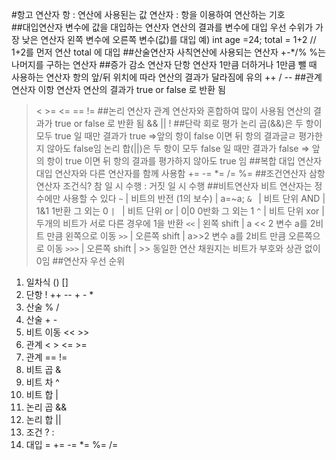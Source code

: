 #항고 연산자
항 : 연산에 사용된는 값
연산자 : 항을 이용하여 연산하는 기호  
##대입연산자
변수에 값을 대입하는 연산자
연산의 결과를 변수에 대입
우선 수위가 가장 낮은 연산자 
왼쪽 변수에 오른쪽 변수(값)를 대입
예) int age =24;
total = 1+2 // 1+2를 먼저 연산 total 에 대입
##산술연산자
사칙연산에 사용되는 연산자 
+-*/%
%는 나머지를 구하는 연산자
##증가 감소 연산자
단항 연산자
1만큼 더하거나 1만큼 뺄 때 사용하는 연산자 
항의 앞/뒤 위치에 따라 연산의 결과가 달라짐에 유의 
++ / --
##관계연산자
이항 연산자 
연산의 결과가 true or false 로 반환 됨
> < >= <= == !=
##논리 연산자
관계 연산자와 혼합하여 많이 사용됨
연산의 결과가 true or false 로 반환 됨
&& || !
##단락 회로 평가
논리 곱(&&)은 두 항이 모두 true 일 때만 결과가 true
=>앞의 항이 false 이면 뒤 항의 결과글ㄹ 평가한지 않아도 false임
논리 합(||)은 두 항이 모두 false 일 때만 결과가 false
=> 앞의 항이 true 이면 뒤 항의 결과를 평가하지 않아도 true 임
##복합 대입 연산자
대입 연산자와 다른 연산자를 함께 사용함
+= -= *= /= %=
##조건연산자
삼항 연산자
조건식? 참 일 시 수행 : 거짓 일 시 수행
##비트연산자
비트 연산자는 정수에만 사용할 수 있다
`~`  | 비트의 반전 (1의 보수) | a=~a;
`& ` | 비트 단위 AND | 1&1 1반환 그 외는 0
`| ` | 비트 단위 or  | 0|0 0반화 그 외는 1
`^`  | 비트 단위 xor | 두개의 비트가 서로 다른 경우에 1을 반환
`<<` | 왼쪽 shift   | a << 2 변수 a를 2비트 만큼 왼쪽으로 이동
`>>` | 오른쪽 shift | a>>2 변수 a를 2비트 만큼 오른쪽으로 이동
`>>>` | 오른쪽 shift | >> 동일한 연산 채원지는 비트가 부호와 상관 없이 0임 
##연산자 우선 순위
1. 일차식 () []
2. 단항 ! ++ -- + - *
3. 산술 % /
4. 산술 + -
5. 비트 이동 << >>
6. 관계 < > <= >= 
7. 관계 == !=
8. 비트 곱 &
9. 비트 차 ^
10. 비트 합 |
11. 논리 곱 &&
12. 논리 합 ||
13. 조건 ? :
14. 대입 = += -= *= %= /=  

